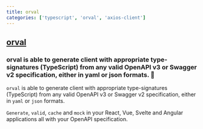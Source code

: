 ```yaml
---
title: orval
categories: ['typescript', 'orval', 'axios-client']
---
```

## [orval](https://github.com/anymaniax/orval)

### orval is able to generate client with appropriate type-signatures (TypeScript) from any valid OpenAPI v3 or Swagger v2 specification, either in yaml or json formats. 🍺


`orval` is able to generate client with appropriate type-signatures (TypeScript) from any valid OpenAPI v3 or Swagger v2 specification, either in `yaml` or `json` formats.

`Generate`, `valid`, `cache` and `mock` in your React, Vue, Svelte and Angular applications all with your OpenAPI specification.

